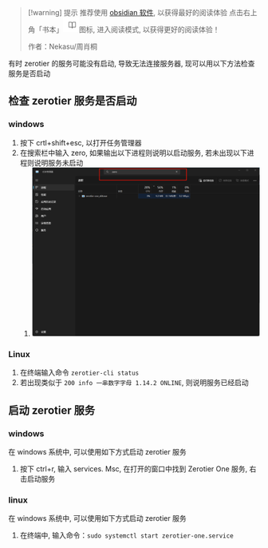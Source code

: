 
>[!warning] 提示
>推荐使用 [obsidian 软件](https://obsidian.md/), 以获得最好的阅读体验
>点击右上角「书本」![](https://raw.githubusercontent.com/Nekasu/Blog_pics/main/20240910163022.png)图标, 进入阅读模式, 以获得更好的阅读体验！
>
>作者：Nekasu/周肖桐

有时 zerotier 的服务可能没有启动, 导致无法连接服务器, 现可以用以下方法检查服务是否启动

## 检查 zerotier 服务是否启动

### windows

1. 按下 crtl+shift+esc, 以打开任务管理器
2. 在搜索栏中输入 zero, 如果输出以下进程则说明以启动服务, 若未出现以下进程则说明服务未启动
	1. ![](https://raw.githubusercontent.com/Nekasu/Blog_pics/main/14f861259003b3bd550961c2b3f50aa.png)

### Linux

1. 在终端输入命令 `zerotier-cli status`
2. 若出现类似于 `200 info 一串数字字母 1.14.2 ONLINE`, 则说明服务已经启动

## 启动 zerotier 服务

### windows

在 windows 系统中, 可以使用如下方式启动 zerotier 服务

1. 按下 ctrl+r, 输入 services. Msc, 在打开的窗口中找到 Zerotier One 服务, 右击启动服务

### linux

在 windows 系统中, 可以使用如下方式启动 zerotier 服务

1. 在终端中, 输入命令：`sudo systemctl start zerotier-one.service`

